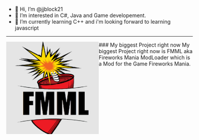 - 👋 Hi, I’m @jjblock21
- 👀 I’m interested in C#, Java and Game developement.
- 🌱 I’m currently learning C++ and i'm looking forward to learning javascript
 ---
    
<p>
   <img width="250" align='left' src="https://raw.githubusercontent.com/jjblock21/jjblock21/main/FMML2-9.png">
   ### My biggest Project right now
   My biggest Project right now is FMML aka Fireworks Mania ModLoader which is a Mod for the Game Fireworks Mania.
</p>

